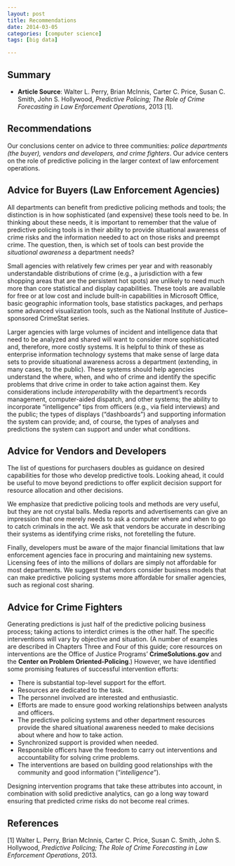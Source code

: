 ```yaml
---
layout: post
title: Recommendations
date: 2014-03-05
categories: [computer science]
tags: [big data]

---
```


Summary
---
* **Article Source**: Walter L. Perry, Brian McInnis, Carter C. Price, Susan C. Smith, John S. Hollywood, *Predictive Policing; The Role of Crime Forecasting in Law Enforcement Operations*, 2013 [1].


Recommendations
---
Our conclusions center on advice to three communities: *police departments (the buyer), vendors and developers, and crime fighters*. Our advice centers on the role of predictive policing in the larger context of law enforcement operations.


Advice for Buyers (Law Enforcement Agencies)
---

All departments can benefit from predictive policing methods and tools; the distinction is in how sophisticated (and expensive) these tools need to be. In thinking about these needs, it is important to remember that the value of predictive policing tools is in their ability to provide situational awareness of crime risks and the information needed to act on those risks and preempt crime. The question, then, is which set of tools can best provide the *situational awareness* a department needs?

Small agencies with relatively few crimes per year and with reasonably understandable distributions of crime (e.g., a jurisdiction with a few shopping areas that are the persistent hot spots) are unlikely to need much more than core statistical and display capabilities. These tools are available for free or at low cost and include built-in capabilities in Microsoft Office, basic geographic information tools, base statistics packages, and perhaps some advanced visualization tools, such as the National Institute of Justice–sponsored CrimeStat series.

Larger agencies with large volumes of incident and intelligence data that need to be analyzed and shared will want to consider more sophisticated and, therefore, more costly systems. It is helpful to think of these as enterprise information technology systems that make sense of large data sets to provide situational awareness across a department (extending, in many cases, to the public). These systems should help agencies understand the where, when, and who of crime and identify the specific problems that drive crime in order to take action against them. Key considerations include *interoperability* with the department’s records management, computer-aided dispatch, and other systems; the ability to incorporate “intelligence” tips from officers (e.g., via field interviews) and the public; the types of displays (“dashboards”) and supporting information the system can provide; and, of course, the types of analyses and predictions the system can support and under what conditions.

Advice for Vendors and Developers
---

The list of questions for purchasers doubles as guidance on desired capabilities for those who develop predictive tools. Looking ahead, it could be useful to move beyond predictions to offer explicit decision support for resource allocation and other decisions.

We emphasize that predictive policing tools and methods are very useful, but they are not crystal balls. Media reports and advertisements can give an impression that one merely needs to ask a computer where and when to go to catch criminals in the act. We ask that vendors be accurate in describing their systems as identifying crime risks, not foretelling the future.

Finally, developers must be aware of the major financial limitations that law enforcement agencies face in procuring and maintaining new systems. Licensing fees of into the millions of dollars are simply not affordable for most departments. We suggest that vendors consider business models that can make predictive policing systems more affordable for smaller agencies, such as regional cost sharing.

Advice for Crime Fighters
---

Generating predictions is just half of the predictive policing business process; taking actions to interdict crimes is the other half. The specific interventions will vary by objective and situation. (A number of examples are described in Chapters Three and Four of this guide; core resources on interventions are the Office of Justice Programs’ **CrimeSolutions.gov** and the **Center on Problem Oriented-Policing**.) However, we have identified some promising features of successful intervention efforts:

* There is substantial top-level support for the effort.  
* Resources are dedicated to the task.
* The personnel involved are interested and enthusiastic.
* Efforts are made to ensure good working relationships between analysts and
officers.  
* The predictive policing systems and other department resources provide the shared situational awareness needed to make decisions about where and how to take action.
* Synchronized support is provided when needed.
* Responsible officers have the freedom to carry out interventions and accountability for solving crime problems.
* The interventions are based on building good relationships with the community and good information (“*intelligence*”).


Designing intervention programs that take these attributes into account, in combination with solid predictive analytics, can go a long way toward ensuring that predicted crime risks do not become real crimes.



References
---
[1] Walter L. Perry, Brian McInnis, Carter C. Price, Susan C. Smith, John S. Hollywood, *Predictive Policing; The Role of Crime Forecasting in Law Enforcement Operations*, 2013.

